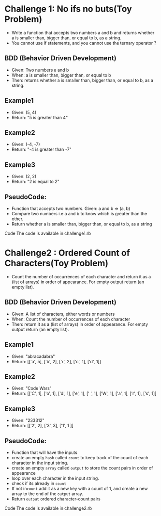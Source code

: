 # Challenge 1: No ifs no buts(Toy Problem)

- Write a function that accepts two numbers a and b and returns whether a is smaller than, bigger than, or equal to b, as a string.
- You cannot use if statements, and you cannot use the ternary operator ? 

## BDD (Behavior Driven Development)

- Given: Two numbers a and b
- When: a is smaller than, bigger than, or equal to b
- Then: returns whether a is smaller than, bigger than, or equal to b, as a string.

## Example1
- Given: (5, 4) 
- Return: "5 is greater than 4"
## Example2
- Given: (-4, -7)
- Return: "-4 is greater than -7"
## Example3
- Given: (2, 2) 
- Return: "2 is equal to 2"

## PseudoCode:
- Function that accepts two numbers. Given: a and b => (a, b)
- Compare two numbers i.e a and b to know which is greater than the other.
- Return whether a is smaller than, bigger than, or equal to b, as a string


Code
The code is available in challenge1.rb

# Challenge2 : Ordered Count of Characters(Toy Problem)

- Count the number of occurrences of each character and return it as a (list of arrays) in order of appearance. For empty output return (an empty list).

## BDD (Behavior Driven Development)

- Given: A list of characters, either words or numbers
- When: Count the number of occurrences of each character
- Then: return it as a (list of arrays) in order of appearance. For empty output return (an empty list).

## Example1
- Given: "abracadabra" 
- Return: [['a', 5], ['b', 2], ['r', 2], ['c', 1], ['d', 1]]
## Example2
- Given: "Code Wars"
- Return:  [['C', 1], ['o', 1], ['d', 1], ['e', 1], [' ', 1],     ['W', 1], ['a', 1], ['r', 1], ['s', 1]]
## Example3
- Given: "233312" 
- Return:  [['2', 2], ['3', 3], ['1', 1 ]]

## PseudoCode:
- Function that will have the inputs
- create an empty `hash` called `count` to keep track of the count of each character in the input string.
- create an empty `array` called `output` to store the count pairs in order of appearance
- loop over each character in the input string.
- check if its already in `count`
- If not in`count` add it as a new key with a count of 1, and create a new array to the end of the `output` array.
- Return `output` ordered character-count pairs 

Code
The code is available in challenge2.rb






